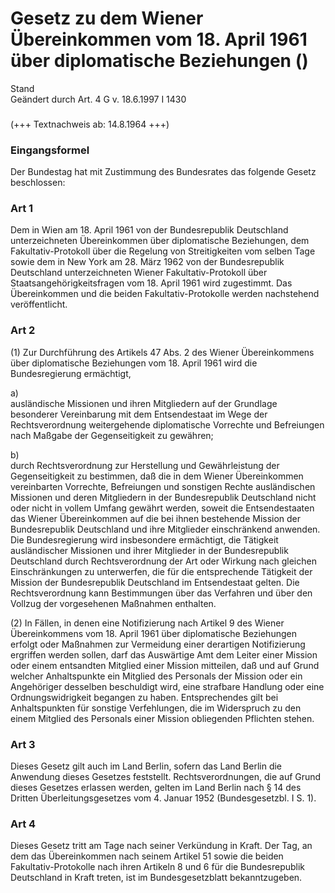 Gesetz zu dem Wiener Übereinkommen vom 18. April 1961 über diplomatische Beziehungen ()
=======================================================================================

Stand  
Geändert durch Art. 4 G v. 18.6.1997 I 1430

### 

(+++ Textnachweis ab: 14.8.1964 +++)

### Eingangsformel

Der Bundestag hat mit Zustimmung des Bundesrates das folgende Gesetz beschlossen:

### Art 1

Dem in Wien am 18. April 1961 von der Bundesrepublik Deutschland unterzeichneten Übereinkommen über diplomatische Beziehungen, dem Fakultativ-Protokoll über die Regelung von Streitigkeiten vom selben Tage sowie dem in New York am 28. März 1962 von der Bundesrepublik Deutschland unterzeichneten Wiener Fakultativ-Protokoll über Staatsangehörigkeitsfragen vom 18. April 1961 wird zugestimmt. Das Übereinkommen und die beiden Fakultativ-Protokolle werden nachstehend veröffentlicht.

### Art 2

(1) Zur Durchführung des Artikels 47 Abs. 2 des Wiener Übereinkommens über diplomatische Beziehungen vom 18. April 1961 wird die Bundesregierung ermächtigt,

a)  
ausländische Missionen und ihren Mitgliedern auf der Grundlage besonderer Vereinbarung mit dem Entsendestaat im Wege der Rechtsverordnung weitergehende diplomatische Vorrechte und Befreiungen nach Maßgabe der Gegenseitigkeit zu gewähren;

b)  
durch Rechtsverordnung zur Herstellung und Gewährleistung der Gegenseitigkeit zu bestimmen, daß die in dem Wiener Übereinkommen vereinbarten Vorrechte, Befreiungen und sonstigen Rechte ausländischen Missionen und deren Mitgliedern in der Bundesrepublik Deutschland nicht oder nicht in vollem Umfang gewährt werden, soweit die Entsendestaaten das Wiener Übereinkommen auf die bei ihnen bestehende Mission der Bundesrepublik Deutschland und ihre Mitglieder einschränkend anwenden. Die Bundesregierung wird insbesondere ermächtigt, die Tätigkeit ausländischer Missionen und ihrer Mitglieder in der Bundesrepublik Deutschland durch Rechtsverordnung der Art oder Wirkung nach gleichen Einschränkungen zu unterwerfen, die für die entsprechende Tätigkeit der Mission der Bundesrepublik Deutschland im Entsendestaat gelten. Die Rechtsverordnung kann Bestimmungen über das Verfahren und über den Vollzug der vorgesehenen Maßnahmen enthalten.

(2) In Fällen, in denen eine Notifizierung nach Artikel 9 des Wiener Übereinkommens vom 18. April 1961 über diplomatische Beziehungen erfolgt oder Maßnahmen zur Vermeidung einer derartigen Notifizierung ergriffen werden sollen, darf das Auswärtige Amt dem Leiter einer Mission oder einem entsandten Mitglied einer Mission mitteilen, daß und auf Grund welcher Anhaltspunkte ein Mitglied des Personals der Mission oder ein Angehöriger desselben beschuldigt wird, eine strafbare Handlung oder eine Ordnungswidrigkeit begangen zu haben. Entsprechendes gilt bei Anhaltspunkten für sonstige Verfehlungen, die im Widerspruch zu den einem Mitglied des Personals einer Mission obliegenden Pflichten stehen.

### Art 3

Dieses Gesetz gilt auch im Land Berlin, sofern das Land Berlin die Anwendung dieses Gesetzes feststellt. Rechtsverordnungen, die auf Grund dieses Gesetzes erlassen werden, gelten im Land Berlin nach § 14 des Dritten Überleitungsgesetzes vom 4. Januar 1952 (Bundesgesetzbl. I S. 1).

### Art 4

Dieses Gesetz tritt am Tage nach seiner Verkündung in Kraft. Der Tag, an dem das Übereinkommen nach seinem Artikel 51 sowie die beiden Fakultativ-Protokolle nach ihren Artikeln 8 und 6 für die Bundesrepublik Deutschland in Kraft treten, ist im Bundesgesetzblatt bekanntzugeben.
